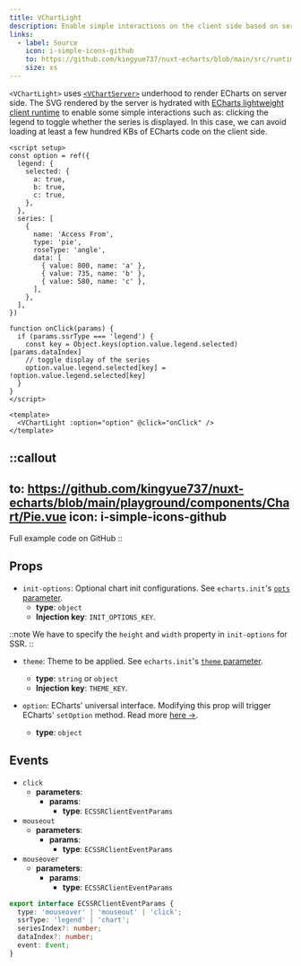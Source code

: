 ```yaml
---
title: VChartLight
description: Enable simple interactions on the client side based on server-side rendering.
links:
  - label: Source
    icon: i-simple-icons-github
    to: https://github.com/kingyue737/nuxt-echarts/blob/main/src/runtime/components/VChartLight.vue
    size: xs
---
```


`<VChartLight>` uses [`<VChartServer>`](/components/v-chart-server) underhood to render ECharts on server side. The SVG rendered by the server is hydrated with [ECharts lightweight client runtime](https://echarts.apache.org/handbook/en/how-to/cross-platform/server/#lightweight-client-runtime) to enable some simple interactions such as: clicking the legend to toggle whether the series is displayed. In this case, we can avoid loading at least a few hundred KBs of ECharts code on the client side.

```vue [app/components/example.vue]
<script setup>
const option = ref({
  legend: {
    selected: {
      a: true,
      b: true,
      c: true,
    },
  },
  series: [
    {
      name: 'Access From',
      type: 'pie',
      roseType: 'angle',
      data: [
        { value: 800, name: 'a' },
        { value: 735, name: 'b' },
        { value: 580, name: 'c' },
      ],
    },
  ],
})

function onClick(params) {
  if (params.ssrType === 'legend') {
    const key = Object.keys(option.value.legend.selected)[params.dataIndex]
    // toggle display of the series
    option.value.legend.selected[key] = !option.value.legend.selected[key]
  }
}
</script>

<template>
  <VChartLight :option="option" @click="onClick" />
</template>
```

::callout
---
to: https://github.com/kingyue737/nuxt-echarts/blob/main/playground/components/Chart/Pie.vue
icon: i-simple-icons-github
---
Full example code on GitHub
::

## Props

- `init-options`: Optional chart init configurations. See `echarts.init`'s  [`opts` parameter](https://echarts.apache.org/en/api.html#echarts.init).
  - **type**: `object`
  - **Injection key**: `INIT_OPTIONS_KEY`.

::note
We have to specify the `height` and `width` property in `init-options` for SSR.
::

- `theme`: Theme to be applied. See `echarts.init`'s [`theme` parameter](https://echarts.apache.org/en/api.html#echarts.init).
  - **type**: `string` or `object`
  - **Injection key**: `THEME_KEY`.

- `option`: ECharts' universal interface. Modifying this prop will trigger ECharts' `setOption` method. Read more [here →](https://echarts.apache.org/en/option.html).
  - **type**: `object`


## Events

- `click`
  - **parameters**:
    - **params**:
      - **type**: `ECSSRClientEventParams`
- `mouseout`
  - **parameters**:
    - **params**:
      - **type**: `ECSSRClientEventParams`
- `mouseover`
  - **parameters**:
    - **params**:
      - **type**: `ECSSRClientEventParams`


```ts
export interface ECSSRClientEventParams {
  type: 'mouseover' | 'mouseout' | 'click';
  ssrType: 'legend' | 'chart';
  seriesIndex?: number;
  dataIndex?: number;
  event: Event;
}
```
